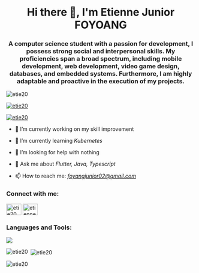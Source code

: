 <h1 align="center">Hi there 👋, I'm Etienne Junior FOYOANG</h1>
<h3 align="center">A computer science student with a passion for development, I possess strong social and interpersonal skills. My proficiencies span a broad spectrum, including mobile development, web development, video game design, databases, and embedded systems. Furthermore, I am highly adaptable and proactive in the execution of my projects.</h3>

<p align="left"> <img src="https://komarev.com/ghpvc/?username=etie20&label=Profile%20views&color=0e75b6&style=flat" alt="etie20" /> </p>

<p align="left"> <a href="https://github.com/ryo-ma/github-profile-trophy"><img src="https://github-profile-trophy.vercel.app/?username=etie20" alt="etie20" /></a> </p>

<p align="left"> <a href="https://twitter.com/etie20" target="blank"><img src="https://img.shields.io/twitter/follow/etie20?logo=twitter&style=for-the-badge" alt="etie20" /></a> </p>

- 🔭 I’m currently working on my skill improvement

- 🌱 I’m currently learning *Kubernetes*

- 🤔 I’m looking for help with nothing

- 💬 Ask me about *Flutter, Java, Typescript*

- 📫 How to reach me: *foyangjunior02@gmail.com*

<h3 align="left">Connect with me:</h3>
<p align="left">
<a href="https://twitter.com/etie20" target="blank"><img align="center" src="https://raw.githubusercontent.com/rahuldkjain/github-profile-readme-generator/master/src/images/icons/Social/twitter.svg" alt="etie20" height="30" width="40" /></a>
<a href="https://www.linkedin.com/in/etienne-junior-foyang-682ab8255/" target="blank"><img align="center" src="https://raw.githubusercontent.com/rahuldkjain/github-profile-readme-generator/master/src/images/icons/Social/linked-in-alt.svg" alt="etienne-junior-foyang-682ab8255" height="30" width="40" /></a>
</p>
<h3 align="left">Languages and Tools:</h3>
<p align="left">
  <a href="https://skillicons.dev">
    <img src="https://skillicons.dev/icons?i=java,dart,ts,angular,vue, tailwind,spring,flutter,docker,figma,supabase,postgres,git,postman,linux,vercel,arduino,webstorm,idea,androidstudio" />
  </a>
</p>
<p><img align="left" src="https://github-readme-stats.vercel.app/api/top-langs?username=etie20&show_icons=true&locale=en&layout=compact&theme=tokyonight" alt="etie20" /></p>

<p>&nbsp;<img align="center" src="https://github-readme-stats.vercel.app/api?username=etie20&show_icons=true&locale=en&theme=tokyonight" alt="etie20" /></p>

<p><img align="center" src="https://github-readme-streak-stats.herokuapp.com/?user=etie20&theme=tokyonight" alt="etie20" /></p>
